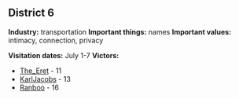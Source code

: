 ## District 6

**Industry:** transportation
**Important things:** names
**Important values:** intimacy, connection, privacy

**Visitation dates:** July 1-7
**Victors:**
- [The_Eret](../../Characters/floor1/The_Eret.md) - 11
- [KarlJacobs](../../Characters/floor1/KarlJacobs.md) - 13
- [Ranboo](../../Characters/floor1/Ranboo.md) - 16